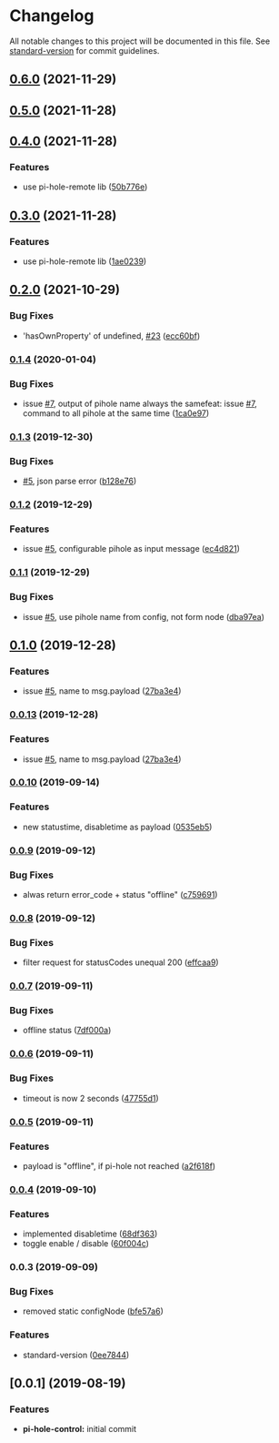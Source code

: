 # Changelog

All notable changes to this project will be documented in this file. See [standard-version](https://github.com/conventional-changelog/standard-version) for commit guidelines.

## [0.6.0](https://github.com/naimo84/node-red-contrib-pi-hole-remote/compare/v0.5.0...v0.6.0) (2021-11-29)

## [0.5.0](https://github.com/naimo84/node-red-contrib-pi-hole-remote/compare/v0.4.0...v0.5.0) (2021-11-28)

## [0.4.0](https://github.com/naimo84/node-red-contrib-pi-hole-remote/compare/v0.3.0...v0.4.0) (2021-11-28)


### Features

* use pi-hole-remote lib ([50b776e](https://github.com/naimo84/node-red-contrib-pi-hole-remote/commit/50b776ee9a46f830195226fb5eee0926f42d8186))

## [0.3.0](https://github.com/naimo84/node-red-contrib-pi-hole-remote/compare/v0.2.0...v0.3.0) (2021-11-28)


### Features

* use pi-hole-remote lib ([1ae0239](https://github.com/naimo84/node-red-contrib-pi-hole-remote/commit/1ae02392754395ee49c80e0d9d4f13c0b27071db))

## [0.2.0](https://github.com/naimo84/node-red-contrib-pi-hole-remote/compare/v0.1.4...v0.2.0) (2021-10-29)


### Bug Fixes

* 'hasOwnProperty' of undefined, [#23](https://github.com/naimo84/node-red-contrib-pi-hole-remote/issues/23) ([ecc60bf](https://github.com/naimo84/node-red-contrib-pi-hole-remote/commit/ecc60bf6637bdffb941df229f133c57ccc79b5e5))

### [0.1.4](https://github.com/naimo84/node-red-contrib-pi-hole-remote/compare/v0.1.3...v0.1.4) (2020-01-04)


### Bug Fixes

* issue [#7](https://github.com/naimo84/node-red-contrib-pi-hole-remote/issues/7), output of pihole name always the samefeat: issue [#7](https://github.com/naimo84/node-red-contrib-pi-hole-remote/issues/7), command to all pihole at the same time ([1ca0e97](https://github.com/naimo84/node-red-contrib-pi-hole-remote/commit/1ca0e9716fdd3be68ab0f0165348d3fcf74d6daf))

### [0.1.3](https://github.com/naimo84/node-red-contrib-pi-hole-remote/compare/v0.1.2...v0.1.3) (2019-12-30)


### Bug Fixes

* [#5](https://github.com/naimo84/node-red-contrib-pi-hole-remote/issues/5), json parse error ([b128e76](https://github.com/naimo84/node-red-contrib-pi-hole-remote/commit/b128e7605dec17fe222750beda519b85f10c105d))

### [0.1.2](https://github.com/naimo84/node-red-contrib-pi-hole-remote/compare/v0.1.1...v0.1.2) (2019-12-29)


### Features

* issue [#5](https://github.com/naimo84/node-red-contrib-pi-hole-remote/issues/5), configurable pihole as input message ([ec4d821](https://github.com/naimo84/node-red-contrib-pi-hole-remote/commit/ec4d821da23992dea812b9d830ebb42f60ac3526))

### [0.1.1](https://github.com/naimo84/node-red-contrib-pi-hole-remote/compare/v0.1.0...v0.1.1) (2019-12-29)


### Bug Fixes

* issue [#5](https://github.com/naimo84/node-red-contrib-pi-hole-remote/issues/5), use pihole name from config, not form node ([dba97ea](https://github.com/naimo84/node-red-contrib-pi-hole-remote/commit/dba97ea))

## [0.1.0](https://github.com/naimo84/node-red-contrib-pi-hole-remote/compare/v0.0.10...v0.1.0) (2019-12-28)


### Features

* issue [#5](https://github.com/naimo84/node-red-contrib-pi-hole-remote/issues/5), name to msg.payload ([27ba3e4](https://github.com/naimo84/node-red-contrib-pi-hole-remote/commit/27ba3e4))

### [0.0.13](https://github.com/naimo84/node-red-contrib-pi-hole-remote/compare/v0.0.10...v0.0.13) (2019-12-28)


### Features

* issue [#5](https://github.com/naimo84/node-red-contrib-pi-hole-remote/issues/5), name to msg.payload ([27ba3e4](https://github.com/naimo84/node-red-contrib-pi-hole-remote/commit/27ba3e4))

### [0.0.10](https://github.com/naimo84/node-red-contrib-pi-hole-remote/compare/v0.0.9...v0.0.10) (2019-09-14)


### Features

* new statustime, disabletime as payload ([0535eb5](https://github.com/naimo84/node-red-contrib-pi-hole-remote/commit/0535eb5))

### [0.0.9](https://github.com/naimo84/node-red-contrib-pi-hole-remote/compare/v0.0.8...v0.0.9) (2019-09-12)


### Bug Fixes

* alwas return error_code + status "offline" ([c759691](https://github.com/naimo84/node-red-contrib-pi-hole-remote/commit/c759691))

### [0.0.8](https://github.com/naimo84/node-red-contrib-pi-hole-remote/compare/v0.0.7...v0.0.8) (2019-09-12)


### Bug Fixes

* filter request for statusCodes unequal 200 ([effcaa9](https://github.com/naimo84/node-red-contrib-pi-hole-remote/commit/effcaa9))

### [0.0.7](https://github.com/naimo84/node-red-contrib-pi-hole-remote/compare/v0.0.6...v0.0.7) (2019-09-11)


### Bug Fixes

* offline status ([7df000a](https://github.com/naimo84/node-red-contrib-pi-hole-remote/commit/7df000a))

### [0.0.6](https://github.com/naimo84/node-red-contrib-pi-hole-remote/compare/v0.0.5...v0.0.6) (2019-09-11)


### Bug Fixes

* timeout is now 2 seconds ([47755d1](https://github.com/naimo84/node-red-contrib-pi-hole-remote/commit/47755d1))

### [0.0.5](https://github.com/naimo84/node-red-contrib-pi-hole-remote/compare/v0.0.4...v0.0.5) (2019-09-11)


### Features

* payload is "offline", if pi-hole not reached ([a2f618f](https://github.com/naimo84/node-red-contrib-pi-hole-remote/commit/a2f618f))

### [0.0.4](https://github.com/naimo84/node-red-contrib-pi-hole-remote/compare/v0.0.3...v0.0.4) (2019-09-10)


### Features

* implemented disabletime ([68df363](https://github.com/naimo84/node-red-contrib-pi-hole-remote/commit/68df363))
* toggle enable / disable ([60f004c](https://github.com/naimo84/node-red-contrib-pi-hole-remote/commit/60f004c))

### 0.0.3 (2019-09-09)


### Bug Fixes

* removed static configNode ([bfe57a6](https://github.com/naimo84/node-red-contrib-pi-hole-remote/commit/bfe57a6))


### Features

* standard-version ([0ee7844](https://github.com/naimo84/node-red-contrib-pi-hole-remote/commit/0ee7844))

<a name="0.0.1"></a>
## [0.0.1] (2019-08-19)

### Features

* **pi-hole-control:** initial commit